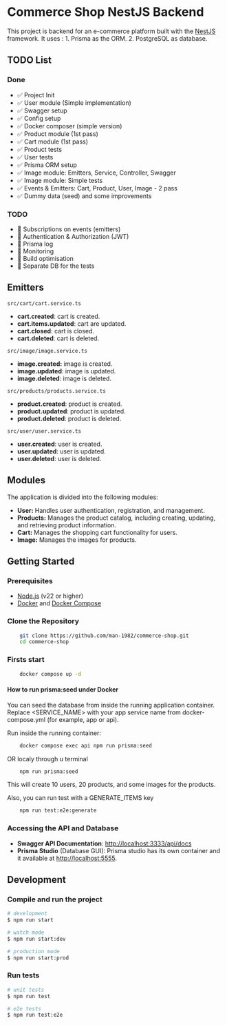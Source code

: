 # Commerce Shop NestJS Backend

This project is backend for an e-commerce platform built with the [NestJS](https://nestjs.com/) framework.
It uses :
    1. Prisma as the ORM. 
    2. PostgreSQL as database.

## TODO List

### Done
- ✅ Project Init
- ✅ User module (Simple implementation)
- ✅ Swagger setup
- ✅ Config setup
- ✅ Docker composer (simple version)
- ✅ Product module (1st pass)
- ✅ Cart module (1st pass)
- ✅ Product tests
- ✅ User tests
- ✅ Prisma ORM setup
- ✅ Image module: Emitters, Service, Controller, Swagger 
- ✅ Image module: Simple tests
- ✅ Events & Emitters: Cart, Product, User, Image - 2 pass
- ✅ Dummy data (seed) and some improvements


### TODO
- 📝 Subscriptions on events (emitters)
- 📝 Authentication & Authorization (JWT)
- 📝 Prisma log
- 📝 Monitoring
- 📝 Build optimisation
- 📝 Separate DB for the tests


## Emitters

`src/cart/cart.service.ts`
- **cart.created**: cart is created.
- **cart.items.updated**: cart are updated.
- **cart.closed**: cart is closed.
- **cart.deleted**: cart is deleted.

`src/image/image.service.ts`
- **image.created:** image is created.
- **image.updated**:  image is updated.
- **image.deleted**:  image is deleted.

`src/products/products.service.ts`
- **product.created**: product is created.
- **product.updated**: product is updated.
- **product.deleted**: product is deleted.

`src/user/user.service.ts`
- **user.created**: user is created.
- **user.updated**: user is updated.
- **user.deleted**: user is deleted.

## Modules

The application is divided into the following modules:

- **User:** Handles user authentication, registration, and management.
- **Products:** Manages the product catalog, including creating, updating, and retrieving product information.
- **Cart:** Manages the shopping cart functionality for users.
- **Image:** Manages the images  for products.

## Getting Started

### Prerequisites

- [Node.js](https://nodejs.org/) (v22 or higher)
- [Docker](https://www.docker.com/) and [Docker Compose](https://docs.docker.com/compose/)

###  Clone the Repository

```bash
    git clone https://github.com/man-1982/commerce-shop.git
    cd commerce-shop
```


###  Firsts start

  ```bash
      docker compose up -d
  ```
#### How to run prisma:seed under Docker

You can seed the database from inside the running application container. Replace <SERVICE_NAME> with your app service name from docker-compose.yml (for example, app or api).

Run inside the running container:
  ```bash
      docker compose exec api npm run prisma:seed
  ```
OR localy through u terminal

  ```bash
      npm run prisma:seed
  ```
This will create 10 users, 20 products, and some images for the products.

Also, you can run test with a GENERATE_ITEMS key 

  ```bash
      npm run test:e2e:generate
  ```



### Accessing the API and Database

- **Swagger API Documentation**: 
    [http://localhost:3333/api/docs](http://localhost:3333/api/docs)
- **Prisma Studio** (Database GUI):
Prisma studio has its own container and it available at [http://localhost:5555](http://localhost:5555).



## Development

### Compile and run the project

```bash
# development
$ npm run start

# watch mode
$ npm run start:dev

# production mode
$ npm run start:prod
```

### Run tests

```bash
# unit tests
$ npm run test

# e2e tests
$ npm run test:e2e
```